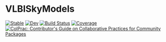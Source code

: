 # VLBISkyModels

[![Stable](https://img.shields.io/badge/docs-stable-blue.svg)](https://ehtjulia.github.io/VLBISkyModels.jl/stable/)
[![Dev](https://img.shields.io/badge/docs-dev-blue.svg)](https://ehtjulia.github.io/VLBISkyModels.jl/dev/)
[![Build Status](https://github.com/EHTJulia/VLBISkyModels.jl/actions/workflows/CI.yml/badge.svg?branch=main)](https://github.com/EHTJulia/VLBISkyModels.jl/actions/workflows/CI.yml?query=branch%3Amain)
[![Coverage](https://codecov.io/gh/EHTJulia/VLBISkyModels.jl/branch/main/graph/badge.svg)](https://codecov.io/gh/EHTJulia/VLBISkyModels.jl)
[![ColPrac: Contributor's Guide on Collaborative Practices for Community Packages](https://img.shields.io/badge/ColPrac-Contributor%27s%20Guide-blueviolet)](https://github.com/SciML/ColPrac)
